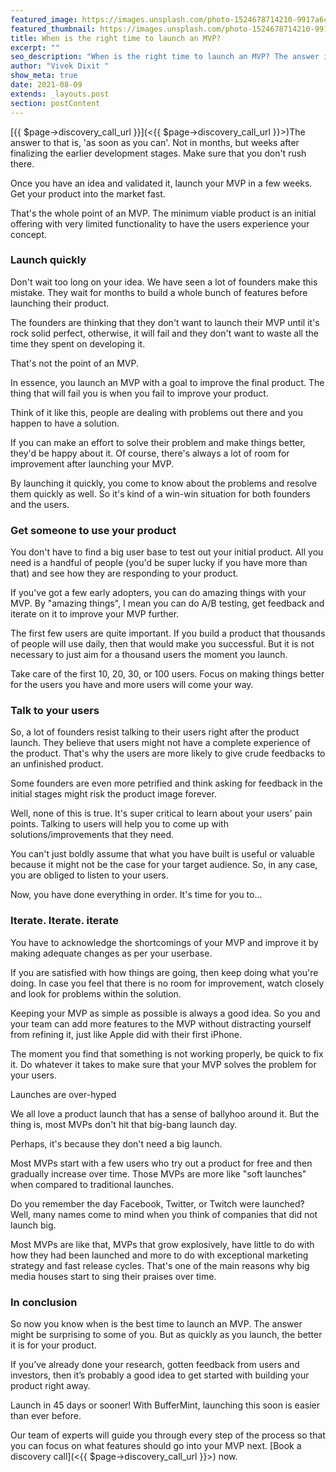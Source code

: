 ```yaml
---
featured_image: https://images.unsplash.com/photo-1524678714210-9917a6c619c2?ixid=MnwxMjA3fDB8MHxzZWFyY2h8NHx8dGltZXxlbnwwfDB8MHx8&ixlib=rb-1.2.1&auto=format&fit=crop&w=1950&q=80
featured_thumbnail: https://images.unsplash.com/photo-1524678714210-9917a6c619c2?ixid=MnwxMjA3fDB8MHxzZWFyY2h8NHx8dGltZXxlbnwwfDB8MHx8&ixlib=rb-1.2.1&auto=format&fit=crop&w=487&q=20
title: When is the right time to launch an MVP?
excerpt: ""
seo_description: "When is the right time to launch an MVP? The answer is a quickly as you can. "
author: "Vivek Dixit "
show_meta: true
date: 2021-08-09
extends: _layouts.post
section: postContent
---
```

[{{ $page->discovery_call_url }}](<{{ $page->discovery_call_url }}>)The answer to that is, 'as soon as you can'. Not in months, but weeks after finalizing the earlier development stages. Make sure that you don't rush there.

Once you have an idea and validated it, launch your MVP in a few weeks. Get your product into the market fast.

That's the whole point of an MVP. The minimum viable product is an initial offering with very limited functionality to have the users experience your concept.

### Launch quickly 

Don't wait too long on your idea. We have seen a lot of founders make this mistake. They wait for months to build a whole bunch of features before launching their product.

The founders are thinking that they don't want to launch their MVP until it's rock solid perfect, otherwise, it will fail and they don't want to waste all the time they spent on developing it.

That's not the point of an MVP. 

In essence, you launch an MVP with a goal to improve the final product. The thing that will fail you is when you fail to improve your product.

Think of it like this, people are dealing with problems out there and you happen to have a solution.

If you can make an effort to solve their problem and make things better, they'd be happy about it. Of course, there's always a lot of room for improvement after launching your MVP.

By launching it quickly, you come to know about the problems and resolve them quickly as well. So it's kind of a win-win situation for both founders and the users.

### Get someone to use your product 

You don't have to find a big user base to test out your initial product. All you need is a handful of people (you'd be super lucky if you have more than that) and see how they are responding to your product.

If you've got a few early adopters, you can do amazing things with your MVP. By "amazing things", I mean you can do A/B testing, get feedback and iterate on it to improve your MVP further. 

The first few users are quite important. If you build a product that thousands of people will use daily, then that would make you successful. But it is not necessary to just aim for a thousand users the moment you launch.

Take care of the first 10, 20, 30, or 100 users. Focus on making things better for the users you have and more users will come your way.

### Talk to your users

So, a lot of founders resist talking to their users right after the product launch. They believe that users might not have a complete experience of the product. That's why the users are more likely to give crude feedbacks to an unfinished product. 

Some founders are even more petrified and think asking for feedback in the initial stages might risk the product image forever.

Well, none of this is true. It's super critical to learn about your users' pain points. Talking to users will help you to come up with solutions/improvements that they need.

You can't just boldly assume that what you have built is useful or valuable because it might not be the case for your target audience. So, in any case, you are obliged to listen to your users.

Now, you have done everything in order. It's time for you to...

### Iterate. Iterate. iterate

You have to acknowledge the shortcomings of your MVP and improve it by making adequate changes as per your userbase.

If you are satisfied with how things are going, then keep doing what you're doing. In case you feel that there is no room for improvement, watch closely and look for problems within the solution.

Keeping your MVP as simple as possible is always a good idea. So you and your team can add more features to the MVP without distracting yourself from refining it, just like Apple did with their first iPhone.

The moment you find that something is not working properly, be quick to fix it. Do whatever it takes to make sure that your MVP solves the problem for your users.

Launches are over-hyped

We all love a product launch that has a sense of ballyhoo around it. But the thing is, most MVPs don't hit that big-bang launch day.

Perhaps, it's because they don't need a big launch.

Most MVPs start with a few users who try out a product for free and then gradually increase over time. Those MVPs are more like "soft launches" when compared to traditional launches.

Do you remember the day Facebook, Twitter, or Twitch were launched? Well, many names come to mind when you think of companies that did not launch big.

Most MVPs are like that, MVPs that grow explosively, have little to do with how they had been launched and more to do with exceptional marketing strategy and fast release cycles. That's one of the main reasons why big media houses start to sing their praises over time.

### In conclusion

So now you know when is the best time to launch an MVP. The answer might be surprising to some of you. But as quickly as you launch, the better it is for your product.

If you’ve already done your research, gotten feedback from users and investors, then it’s probably a good idea to get started with building your product right away.

Launch in 45 days or sooner! With BufferMint, launching this soon is easier than ever before.

Our team of experts will guide you through every step of the process so that you can focus on what features should go into your MVP next. [Book a discovery call](<{{ $page->discovery_call_url }}>) now.